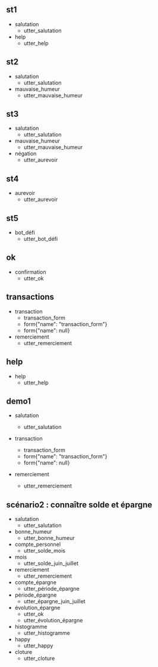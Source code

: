 ## st1
* salutation
  - utter_salutation
* help
   - utter_help

## st2
* salutation
  - utter_salutation
* mauvaise_humeur
  - utter_mauvaise_humeur


## st3
* salutation
  - utter_salutation
* mauvaise_humeur
  - utter_mauvaise_humeur
* négation
  - utter_aurevoir

## st4
* aurevoir
  - utter_aurevoir

## st5
* bot_défi
  - utter_bot_défi
  
## ok
* confirmation
  - utter_ok


## transactions
* transaction
   - transaction_form
   - form{"name": "transaction_form"}
   - form{"name": null}
* remerciement
   - utter_remerciement

## help
* help
   - utter_help
   
## demo1
* salutation
   - utter_salutation


* transaction
   - transaction_form
   - form{"name": "transaction_form"}
   - form{"name": null}
* remerciement
   - utter_remerciement
   
## scénario2 : connaître solde et épargne
* salutation
   - utter_salutation
* bonne_humeur
   - utter_bonne_humeur
* compte_personnel
   - utter_solde_mois
* mois
   - utter_solde_juin_juillet
* remerciement
   - utter_remerciement
* compte_épargne
   - utter_période_épargne
* période_épargne
   - utter_épargne_juin_juillet
* évolution_épargne
   - utter_ok
   - utter_évolution_épargne
* histogramme
   - utter_histogramme
* happy
   - utter_happy
* cloture
   - utter_cloture
 